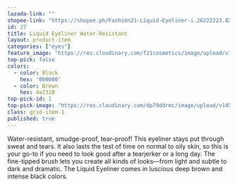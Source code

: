 ```yaml
---
lazada-link: ""
shopee-link: "https://shopee.ph/Fashion21-Liquid-Eyeliner-i.26222223.826165458"
id: 27
title: Liquid Eyeliner Water-Resistant
layout: product-item
categories: ["eyes"]
feature_image: "https://res.cloudinary.com/f21cosmetics/image/upload/v1475046517/liquid-eyeliner_b2sa1w.jpg"
top-pick: false
colors:
  - color: Black
    hex: '000000'
  - color: Brown
    hex: 4a2310
top-pick-id: 1
top-pick-image: "https://res.cloudinary.com/dp79ddrmc/image/upload/v1456804124/top-pick/liquidEyeLiner.jpg"
class: grid-item-1
published: true
---
```

Water-resistant, smudge-proof, tear-proof! This eyeliner stays put through sweat and tears. It also lasts the test of time on normal to oily skin, so this is your go-to if you need to look good after a tearjerker or a long day. The fine-tipped brush lets you create all kinds of looks—from light and subtle to dark and dramatic. The Liquid Eyeliner comes in luscious deep brown and intense black colors.
